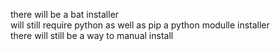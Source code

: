 <p>there will be a bat installer <br>will still require python as well as pip a python modulle installer<br>there will still be a way to manual install</p>
